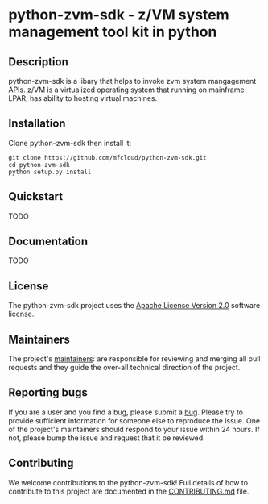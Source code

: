 # python-zvm-sdk - z/VM system management tool kit in python

## Description
python-zvm-sdk is a libary that helps to invoke zvm system mangagement APIs.
z/VM is a virtualized operating system that running on mainframe LPAR, has ability to hosting virtual machines.

## Installation
Clone python-zvm-sdk then install it:
```
git clone https://github.com/mfcloud/python-zvm-sdk.git
cd python-zvm-sdk
python setup.py install
```

## Quickstart
TODO

## Documentation
TODO

## License <a name="license"></a>
The python-zvm-sdk project uses the [Apache License Version 2.0](LICENSE) software license.

## Maintainers
The project's [maintainers](MAINTAINERS.txt): are responsible for reviewing and merging all pull requests and they guide the over-all technical direction of the project.

## Reporting bugs
If you are a user and you find a bug, please submit a [bug](https://bugs.launchpad.net/python-zvm-sdk). Please try to provide sufficient information for someone else to reproduce the issue. One of the project's maintainers should respond to your issue within 24 hours. If not, please bump the issue and request that it be reviewed.

## Contributing
We welcome contributions to the python-zvm-sdk! Full details of how to contribute to this project are documented in the [CONTRIBUTING.md](CONTRIBUTING.md) file.


